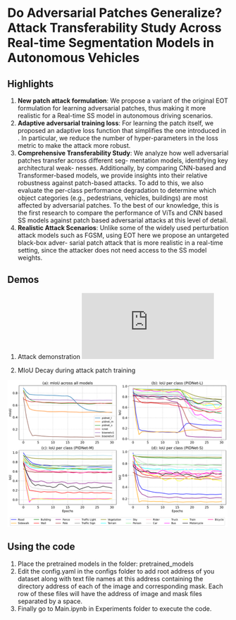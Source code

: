 # Do Adversarial Patches Generalize? Attack Transferability Study Across Real-time Segmentation Models in Autonomous Vehicles

## Highlights

1) **New patch attack formulation**: We propose a variant of the original
EOT formulation for learning adversarial patches,
thus making it more realistic for a Real-time SS model
in autonomous driving scenarios.
2) **Adaptive adversarial training loss**: For learning the
patch itself, we proposed an adaptive loss function that
simplifies the one introduced in . In particular, we
reduce the number of hyper-parameters in the loss metric
to make the attack more robust.
3) **Comprehensive Transferability Study**: We analyze how
well adversarial patches transfer across different seg-
mentation models, identifying key architectural weak-
nesses. Additionally, by comparing CNN-based and
Transformer-based models, we provide insights into
their relative robustness against patch-based attacks. To
add to this, we also evaluate the per-class performance
degradation to determine which object categories (e.g.,
pedestrians, vehicles, buildings) are most affected by
adversarial patches. To the best of our knowledge, this
is the first research to compare the performance of
ViTs and CNN based SS models against patch based
adversarial attacks at this level of detail.
4) **Realistic Attack Scenarios**: Unlike some of the widely
used perturbation attack models such as FGSM, using
EOT here we propose an untargeted black-box adver-
sarial patch attack that is more realistic in a real-time
setting, since the attacker does not need access to the
SS model weights.

## Demos
1. Attack demonstration
![Image in a markdown cell](https://github.com/p-shekhar/adversarial-patch-transferability/blob/e77cc6875cd735b7fc61323100fb0f54a8d8f35f/Experiments/figure1.pdf?raw=true)

2. MIoU Decay during attack patch training
<img src="Experiments/figure2.pdf" width="500">

## Using the code
1. Place the pretrained models in the folder: pretrained_models
2. Edit the config.yaml in the configs folder to add root address of you dataset along with text file names at this address containing the directory address of each of the image and corresponding mask. Each row of these files will have the address of image and mask files separated by a space.
3. Finally go to Main.ipynb in Experiments folder to execute the code.

